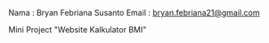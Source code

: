 Nama : Bryan Febriana Susanto
Email : bryan.febriana21@gmail.com


Mini Project "Website Kalkulator BMI"